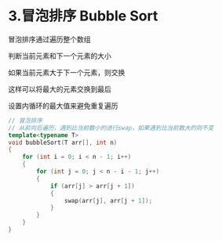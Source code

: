 # 3.冒泡排序 Bubble Sort

冒泡排序通过遍历整个数组

判断当前元素和下一个元素的大小

如果当前元素大于下一个元素，则交换

这样可以将最大的元素交换到最后

设置内循环的最大值来避免重复遍历



```C++
// 冒泡排序
// 从前向后遍历，遇到比当前数小的进行swap，如果遇到比当前数大的则不变
template<typename T>
void bubbleSort(T arr[], int n)
{
    for (int i = 0; i < n - 1; i++)
    {
        for (int j = 0; j < n - i - 1; j++)
        {
            if (arr[j] > arr[j + 1])
            {
                swap(arr[j], arr[j + 1]);
            }
        }
    }
}
```

